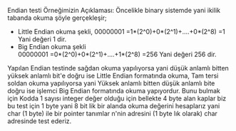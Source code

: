 Endian testi Örneğimizin Açıklaması:
Öncelikle binary sistemde yani ikilik tabanda okuma şöyle gerçekleşir;
* Little Endian okuma şekli,
00000001 =1*(2^0)+0*(2^1)+....+0*(2^8) =1
 Yani değeri 1 dir.
* Big Endian okuma şekli   
00000001 =0*(2^0)+0*(2^1)+....+1*(2^8) =256
Yani değeri 256 dir.
 
Yapılan Endian testinde sağdan okuma yapılıyorsa yani düşük anlamlı bitten yüksek anlamlı bit'e doğru ise Little Endian formatında okuma,
Tam tersi soldan okuma yapılıyorsa yani Yüksek anlamlı bitten düşük anlamlı bite doğru ise işlemci Big Endian formatında okuma yapıyordur.
Bunu bulmak için Kodda 1 sayısı integer değer olduğu için bellekte 4 byte alan kaplar biz bu test için 1 byte yani 8 bit lik bir alanda okuma değerini hesaplarız yani char (1 byte) ile bir pointer tanımlar n'nin adresini (1 byte lık olarak) char adresinde test ederiz.
           
